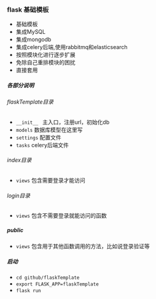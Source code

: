 ### flask 基础模板

- 基础模板
- 集成MySQL
- 集成mongodb
- 集成celery后端,使用rabbitmq和elasticsearch
- 按照模块化进行逐步扩展
- 免除自己重排模块的困扰
- 直接套用

##### 各部分说明
###### flaskTemplate目录
- `__init__ ` 主入口，注册url，初始化db
- `models` 数据库模型在这里写
- `settings` 配置文件
- `tasks` celery后端文件

###### index目录
- `views` 包含需要登录才能访问

###### login目录
- `views` 包含不需要登录就能访问的函数

##### public
- `views` 包含用于其他函数调用的方法，比如说登录验证等

##### 启动
- `cd github/flaskTemplate`
- `export FLASK_APP=flaskTemplate`
- `flask run`